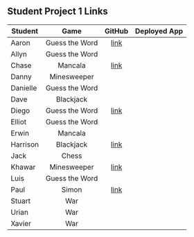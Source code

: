## Student Project 1 Links

| Student | Game | GitHub | Deployed App |
|---|:---:|:---:|:---:|
| Aaron | Guess the Word | [link](https://github.com/awoodward6/projectOne) |  |
| Allyn | Guess the Word |  |  |
| Chase | Mancala | [link](https://github.com/chaseeanderson/MancalaGameCA/tree/main) |  |
| Danny | Minesweeper |  |  |
| Danielle | Guess the Word |  |  |
| Dave | Blackjack |  |  |
| Diego | Guess the Word | [link](https://github.com/DiegoRuiz06/First-Project) |  |
| Elliot | Guess the Word |  |  |
| Erwin | Mancala |  |  |
| Harrison | Blackjack | [link](https://github.com/Harrison-Berek/blackjack) |  |
| Jack | Chess |  |  |
| Khawar | Minesweeper | [link](https://github.com/khawarrr/project1_minesweeper) |  |
| Luis | Guess the Word |  |  |
| Paul | Simon | [link](https://github.com/cloudpc7/project) |  |
| Stuart | War |  |  |
| Urian | War |  |  |
| Xavier | War |  |  |

